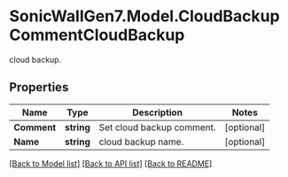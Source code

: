 # SonicWallGen7.Model.CloudBackupCommentCloudBackup
cloud backup.

## Properties

Name | Type | Description | Notes
------------ | ------------- | ------------- | -------------
**Comment** | **string** | Set cloud backup comment. | [optional] 
**Name** | **string** | cloud backup name. | [optional] 

[[Back to Model list]](../README.md#documentation-for-models) [[Back to API list]](../README.md#documentation-for-api-endpoints) [[Back to README]](../README.md)

